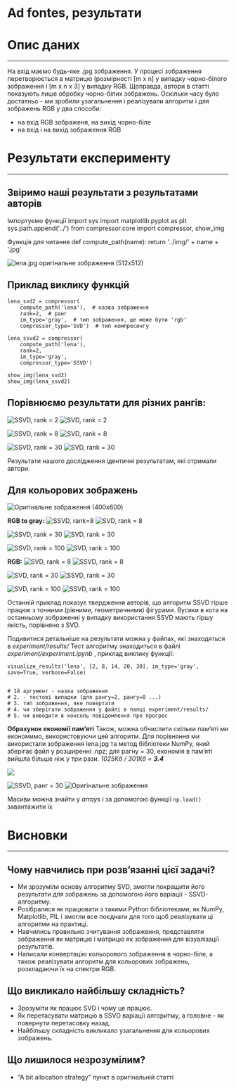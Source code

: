 # Ad fontes, результати

# Опис даних
----------
  На вхід маємо будь-яке .jpg зображення. У процесі зображення перетворюється в матрицю (розмірності [m x n]  у випадку чорно-білого зображення і [m x n x 3] у випадку RGB.
  Щоправда, автори в статті показують лише обробку чорно-білих зображень. Оскільки часу було достатньо - ми зробили узагальнення і реалізували алгоритм і для зображень RGB у два способи:
  - на вхід RGB зображеня, на вихід чорно-біле
  - на вхід і на вихід зображення RGB


# Результати експерименту
----------
## Звіримо наші результати з результатами авторів
  
  Імпортуємо функції
    import sys
    import matplotlib.pyplot as plt
    sys.path.append('../')
    from compressor.core import compressor, show_img


  Функція для читання
    def compute_path(name):
        return '../img/' + name + '.jpg'



![lena.jpg оригінальне зображення (512х512)](https://www.researchgate.net/profile/Tao_Chen15/publication/3935609/figure/fig1/AS:394647298953219@1471102656485/Fig-1-8-bit-256-x-256-Grayscale-Lena-Image.ppm)

## Приклад виклику функцій
    lena_svd2 = compressor(
        compute_path('lena'),  # назва зображення
        rank=2,  # ранг
        im_type='gray',  # тип зображення, ще може бути 'rgb'
        compressor_type='SVD')  # тип компресингу
    
    lena_ssvd2 = compressor(
        compute_path('lena'),
        rank=2,
        im_type='gray',
        compressor_type='SSVD')
        
    show_img(lena_svd2)
    show_img(lena_ssvd2)


## Порівнюємо результати для різних рангів:
![SSVD, rank = 2](https://d2mxuefqeaa7sj.cloudfront.net/s_3D738BB3E18313F4FE9B6C8644D7ABDA802ABBC64BD735DB1CB8B3CD7B019D21_1512915628702_image.png)
![SVD, rank = 2](https://d2mxuefqeaa7sj.cloudfront.net/s_3D738BB3E18313F4FE9B6C8644D7ABDA802ABBC64BD735DB1CB8B3CD7B019D21_1512915654422_image.png)

![SSVD, rank = 8](https://d2mxuefqeaa7sj.cloudfront.net/s_3D738BB3E18313F4FE9B6C8644D7ABDA802ABBC64BD735DB1CB8B3CD7B019D21_1512915847260_image.png)
![SVD, rank = 8](https://d2mxuefqeaa7sj.cloudfront.net/s_3D738BB3E18313F4FE9B6C8644D7ABDA802ABBC64BD735DB1CB8B3CD7B019D21_1512915840046_image.png)

![SSVD, rank = 30](https://d2mxuefqeaa7sj.cloudfront.net/s_3D738BB3E18313F4FE9B6C8644D7ABDA802ABBC64BD735DB1CB8B3CD7B019D21_1512916718251_image.png)
![SVD, rank = 30](https://d2mxuefqeaa7sj.cloudfront.net/s_3D738BB3E18313F4FE9B6C8644D7ABDA802ABBC64BD735DB1CB8B3CD7B019D21_1512916701777_image.png)


Результати нашого дослідження ідентичні результатам, які отримали автори. 


## Для кольорових зображень 


![Оригінальне зображення (400x600)](https://d2mxuefqeaa7sj.cloudfront.net/s_3D738BB3E18313F4FE9B6C8644D7ABDA802ABBC64BD735DB1CB8B3CD7B019D21_1512916873341_image.png)

  **RGB to gray:**
![SSVD, rank=8](https://d2mxuefqeaa7sj.cloudfront.net/s_3D738BB3E18313F4FE9B6C8644D7ABDA802ABBC64BD735DB1CB8B3CD7B019D21_1512917591060_image.png)
![SVD, rank = 8](https://d2mxuefqeaa7sj.cloudfront.net/s_3D738BB3E18313F4FE9B6C8644D7ABDA802ABBC64BD735DB1CB8B3CD7B019D21_1512917583265_image.png)

![SSVD, rank = 30](https://d2mxuefqeaa7sj.cloudfront.net/s_3D738BB3E18313F4FE9B6C8644D7ABDA802ABBC64BD735DB1CB8B3CD7B019D21_1512917323875_image.png)
![SVD, rank = 30](https://d2mxuefqeaa7sj.cloudfront.net/s_3D738BB3E18313F4FE9B6C8644D7ABDA802ABBC64BD735DB1CB8B3CD7B019D21_1512917292983_image.png)

![SSVD, rank = 100](https://d2mxuefqeaa7sj.cloudfront.net/s_3D738BB3E18313F4FE9B6C8644D7ABDA802ABBC64BD735DB1CB8B3CD7B019D21_1512917395764_image.png)
![SVD, rank = 100](https://d2mxuefqeaa7sj.cloudfront.net/s_3D738BB3E18313F4FE9B6C8644D7ABDA802ABBC64BD735DB1CB8B3CD7B019D21_1512917373589_image.png)

  **RGB:**
![SVD, rank = 8](https://d2mxuefqeaa7sj.cloudfront.net/s_3D738BB3E18313F4FE9B6C8644D7ABDA802ABBC64BD735DB1CB8B3CD7B019D21_1512917647305_image.png)
![SSVD, rank = 8](https://d2mxuefqeaa7sj.cloudfront.net/s_3D738BB3E18313F4FE9B6C8644D7ABDA802ABBC64BD735DB1CB8B3CD7B019D21_1512917653065_image.png)

![SVD, rank = 30](https://d2mxuefqeaa7sj.cloudfront.net/s_3D738BB3E18313F4FE9B6C8644D7ABDA802ABBC64BD735DB1CB8B3CD7B019D21_1512917710434_image.png)
![SSVD, rank = 30](https://d2mxuefqeaa7sj.cloudfront.net/s_3D738BB3E18313F4FE9B6C8644D7ABDA802ABBC64BD735DB1CB8B3CD7B019D21_1512917719055_image.png)

![SVD, rank = 100](https://d2mxuefqeaa7sj.cloudfront.net/s_3D738BB3E18313F4FE9B6C8644D7ABDA802ABBC64BD735DB1CB8B3CD7B019D21_1512917773439_image.png)
![SSVD, rank = 100](https://d2mxuefqeaa7sj.cloudfront.net/s_3D738BB3E18313F4FE9B6C8644D7ABDA802ABBC64BD735DB1CB8B3CD7B019D21_1512917832471_image.png)


Останній приклад показує твердження авторів, що алгоритм SSVD гірше працює з точними (рівними, геометричними) фігурами. Вусики в кота на останньому зображенні у випадку використання SSVD мають гіршу якість, порівняно з SVD.

Подивитися детальніше на результати можна у файлах, які знаходяться в *experiment/results/*
Тест алгоритму знаходиться в файлі *experiment/experiment.ipynb*  , приклад виклику функції:

    visualize_results('lena', [2, 8, 14, 20, 30], im_type='gray', save=True, verbose=False)


    # 1й аргумент - назва зображення
    # 2. - тестові випадки (для рангу=2, рангу=8 ...)
    # 3. тип зображення, яке повертати
    # 4. чи зберігати зображення у файлі в папці experiment/results/
    # 5. чи виводити в консоль повідомлення про прогрес


**Обрахунок економії пам’яті**
Також, можна обчислити скільки пам’яті ми економимо, використовуючи цей алгоритм. Для порівняння ми використали зображення lena.jpg та метод бібліотеки NumPy, який зберігає файл у розширенні .npz; для рагну = 30, економія в пам’яті вийшла більше ніж у три рази.
*1025Кб / 301Кб =* ***3.4***

![](https://d2mxuefqeaa7sj.cloudfront.net/s_48374A0C3D8BACE2446869EC7E5D449B5E6760F6D3CA7573DAC3A81B421D8662_1512922096141_image.png)

![SSVD, ранг = 30](https://d2mxuefqeaa7sj.cloudfront.net/s_48374A0C3D8BACE2446869EC7E5D449B5E6760F6D3CA7573DAC3A81B421D8662_1512922214215_image.png)
![Оригінальне зображення](https://www.researchgate.net/profile/Tao_Chen15/publication/3935609/figure/fig1/AS:394647298953219@1471102656485/Fig-1-8-bit-256-x-256-Grayscale-Lena-Image.ppm)


Масиви можна знайти у *arrays* і за допомогою функції `np.load()` завантажити їх


# Висновки
----------
## Чому навчились при розв’язанні цієї задачі?
  - Ми зрозуміли основу алгоритму SVD, змогли покращити його результати для зображень за допомогою його варіації - SSVD-алгоритму. 
  - Розібралися як працювати з такими Python бібліотеками, як NumPy, Matplotlib, PIL і змогли все поєднати для того щоб реалізувати ці алгоритми на практиці. 
  - Навчились правильно зчитування зображення, представляти зображення як матрицю і матрицю як зображення для візуалізації результатів. 
  - Написали конвертацію кольорового зображення в чорно-біле, а також реалізувати алгоритм для кольорових зображень, розкладаючи їх на спектри RGB.
## Що викликало найбільшу складність?
  - Зрозуміти як працює SVD і чому це працює.
  - Як перетасувати матрицю в SSVD варіації алгоритму, а головне - як повернути перетасовку назад.
  - Найбільшу складність викликало узагальнення для кольорових зображень.
## Що лишилося незрозумілим?
  - “A bit allocation strategy” пункт в оригінальній статті

